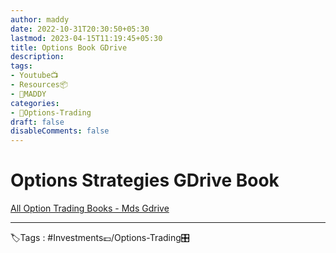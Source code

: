 ```yaml
---
author: maddy
date: 2022-10-31T20:30:50+05:30
lastmod: 2023-04-15T11:19:45+05:30
title: Options Book GDrive
description: 
tags:
- Youtube📺
- Resources📦 
- 🧔MADDY 
categories: 
- 🤹Options-Trading
draft: false
disableComments: false
---
```

# Options Strategies GDrive Book 
[All Option Trading Books - Mds Gdrive](https://drive.google.com/open?id=13HyuB4TqUQIl1AI87Z2-BLl2L0-PHuw6&authuser=mahadevan.n.iyer%40gmail.com&usp=drive_fs)


---
🏷️Tags :  #Investments💷/Options-Trading🎛️ 
